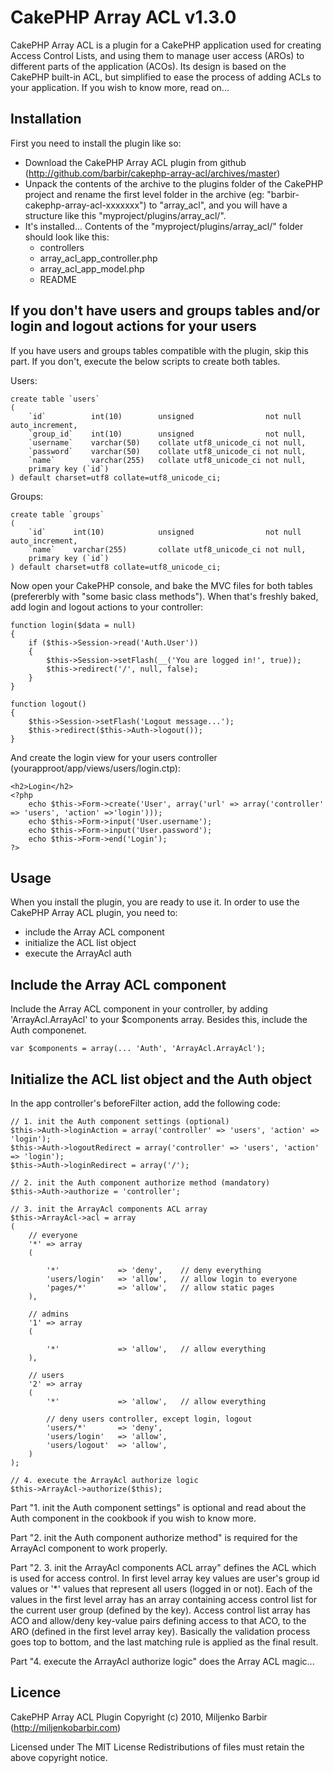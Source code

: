 CakePHP Array ACL v1.3.0
================================================================================================

CakePHP Array ACL is a plugin for a CakePHP application used for creating Access Control Lists,
and using them to manage user access (AROs) to different parts of the application (ACOs). Its
design is based on the CakePHP built-in ACL, but simplified to ease the process of adding ACLs
to your application. If you wish to know more, read on...

Installation
------------------------------------------------------------------------------------------------

First you need to install the plugin like so:

 * Download the CakePHP Array ACL plugin from github 
   (http://github.com/barbir/cakephp-array-acl/archives/master)
 * Unpack the contents of the archive to the plugins folder of the CakePHP project and rename
   the first level folder in the archive (eg: "barbir-cakephp-array-acl-xxxxxxx") to
   "array_acl", and you will have a structure like this "myproject/plugins/array_acl/".
 * It's installed... Contents of the "myproject/plugins/array_acl/" folder should look 
   like this:
    * controllers
    * array_acl_app_controller.php
    * array_acl_app_model.php
    * README

If you don't have users and groups tables and/or login and logout actions for your users
------------------------------------------------------------------------------------------------

If you have users and groups tables compatible with the plugin, skip this part. If you don't,
execute the below scripts to create both tables.

Users:

    create table `users`
    (
        `id`          int(10)        unsigned                not null auto_increment,
        `group_id`    int(10)        unsigned                not null,
        `username`    varchar(50)    collate utf8_unicode_ci not null,
        `password`    varchar(50)    collate utf8_unicode_ci not null,
        `name`        varchar(255)   collate utf8_unicode_ci not null,
        primary key (`id`)
    ) default charset=utf8 collate=utf8_unicode_ci;

Groups:

    create table `groups`
    (
        `id`      int(10)            unsigned                not null auto_increment,
        `name`    varchar(255)       collate utf8_unicode_ci not null,
        primary key (`id`)
    ) default charset=utf8 collate=utf8_unicode_ci;

Now open your CakePHP console, and bake the MVC files for both tables (prefererbly with "some 
basic class methods"). When that's freshly baked, add login and logout actions to your controller:

    function login($data = null)
    {
        if ($this->Session->read('Auth.User'))
        {
            $this->Session->setFlash(__('You are logged in!', true));
            $this->redirect('/', null, false);
        }
    }

    function logout()
    {
        $this->Session->setFlash('Logout message...');
        $this->redirect($this->Auth->logout());
    } 

And create the login view for your users controller (yourapproot/app/views/users/login.ctp):

    <h2>Login</h2>
    <?php
        echo $this->Form->create('User', array('url' => array('controller' => 'users', 'action' =>'login')));
        echo $this->Form->input('User.username');
        echo $this->Form->input('User.password');
        echo $this->Form->end('Login');
    ?>

Usage
------------------------------------------------------------------------------------------------

When you install the plugin, you are ready to use it. In order to use the CakePHP Array ACL 
plugin, you need to:

 * include the Array ACL component
 * initialize the ACL list object
 * execute the ArrayAcl auth

Include the Array ACL component
-------------------------------

Include the Array ACL component in your controller, by adding 'ArrayAcl.ArrayAcl' to your 
$components array. Besides this, include the Auth componenet.

    var $components = array(... 'Auth', 'ArrayAcl.ArrayAcl');

Initialize the ACL list object and the Auth object
--------------------------------------------------

In the app controller's beforeFilter action, add the following code:

    // 1. init the Auth component settings (optional)
    $this->Auth->loginAction = array('controller' => 'users', 'action' => 'login');
    $this->Auth->logoutRedirect = array('controller' => 'users', 'action' => 'login');
    $this->Auth->loginRedirect = array('/');

    // 2. init the Auth component authorize method (mandatory)
    $this->Auth->authorize = 'controller';

    // 3. init the ArrayAcl components ACL array
    $this->ArrayAcl->acl = array
    (
        // everyone
        '*' => array
        (
            
            '*'             => 'deny',    // deny everything
            'users/login'   => 'allow',   // allow login to everyone
            'pages/*'       => 'allow',   // allow static pages
        ),

        // admins
        '1' => array
        (
            
            '*'             => 'allow',   // allow everything
        ),

        // users
        '2' => array
        (
            '*'             => 'allow',   // allow everything

            // deny users controller, except login, logout
            'users/*'       => 'deny',
            'users/login'   => 'allow',
            'users/logout'  => 'allow',
        )
    );

    // 4. execute the ArrayAcl authorize logic
    $this->ArrayAcl->authorize($this);

Part "1. init the Auth component settings" is optional and read about the Auth component
in the cookbook if you wish to know more.

Part "2. init the Auth component authorize method" is required for the ArrayAcl component
to work properly.

Part "2. 3. init the ArrayAcl components ACL array" defines the ACL which is used for access 
control. In first level array key values are user's group id values or '*' values that
represent all users (logged in or not).
Each of the values in the first level array has an array containing access control list
for the current user group (defined by the key).
Access control list array has ACO and allow/deny key-value pairs defining access to that ACO,
to the ARO (defined in the first level array key).
Basically the validation process goes top to bottom, and the last matching rule is applied 
as the final result.

Part "4. execute the ArrayAcl authorize logic" does the Array ACL magic...

Licence
------------------------------------------------------------------------------------------------
CakePHP Array ACL Plugin
Copyright (c) 2010, Miljenko Barbir (http://miljenkobarbir.com)

Licensed under The MIT License
Redistributions of files must retain the above copyright notice. 

